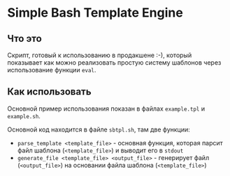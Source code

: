 # Simple Bash Template Engine
## Что это
Скрипт, готовый к использованию в продакшене :-), который показывает как можно реализовать простую систему шаблонов через использование функции `eval`.

## Как использовать
Основной пример использования показан в файлах `example.tpl` и `example.sh`.

Основной код находится в файле `sbtpl.sh`, там две функции:

* `parse_template <template_file>` - основная функция, которая парсит файл шаблона (`<template_file>`) и выводит его в `stdout`
* `generate_file <template_file> <output_file>` - генерирует файл (`<output_file>`) на основании файла шаблона (`<template_file>`)
